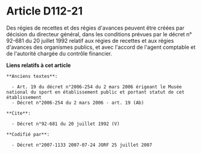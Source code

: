 # Article D112-21

Des régies de recettes et des régies d'avances peuvent être créées par décision du directeur général, dans les conditions
prévues par le décret n° 92-681 du 20 juillet 1992 relatif aux régies de recettes et aux régies d'avances des organismes
publics, et avec l'accord de l'agent comptable et de l'autorité chargée du contrôle financier.

**Liens relatifs à cet article**

	**Anciens textes**:

	  - Art. 19 du décret n°2006-254 du 2 mars 2006 érigeant le Musée national du sport en établissement public et portant statut de cet établissement
	  - Décret n°2006-254 du 2 mars 2006 - art. 19 (Ab)

	**Cite**:

	  - Décret n°92-681 du 20 juillet 1992 (V)

	**Codifié par**:

	  - Décret n°2007-1133 2007-07-24 JORF 25 juillet 2007
